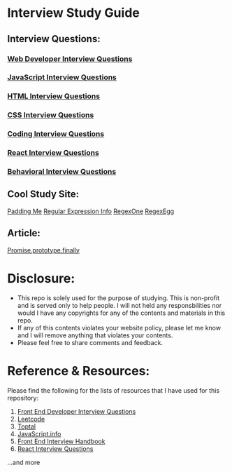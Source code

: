 # Interview Study Guide

## Interview Questions:

### [Web Developer Interview Questions](/interview-questions/questions/web-developer-interview-questions.md)
### [JavaScript Interview Questions](/interview-questions/questions/javascript-interview-questions.md)
### [HTML Interview Questions](/interview-questions/questions/html-interview-questions.md)
### [CSS Interview Questions](/interview-questions/questions/css-questions.md)
### [Coding Interview Questions](/interview-questions/questions/coding--interview-questions.md)
### [React Interview Questions](/interview-questions/questions/react-interview-questions.md)
### [Behavioral Interview Questions](/interview-questions/questions/behavioral-interview-questions.md)


## Cool Study Site:
[Padding Me](https://github.com/paddingme/Front-end-Web-Development-Interview-Question)
[Regular Expression Info](https://www.regular-expressions.info/)
[RegexOne](https://regexone.com/)
[RegexEgg](http://www.rexegg.com/)

## Article: 
[Promise.prototype.finally](http://thecodebarbarian.com/using-promise-finally-in-node-js.html)

# Disclosure:
- This repo is solely used for the purpose of studying. 
This is non-profit and is served only to help people.
I will not held any responsbilities nor would I have any copyrights for any of the contents and materials in this repo.
- If any of this contents violates your website policy, 
please let me know and I will remove anything that violates your contents.
- Please feel free to share comments and feedback.

# Reference & Resources:
Please find the following for the lists of resources that I have used for this repository:
1. [Front End Developer Interview Questions](https://github.com/h5bp/Front-end-Developer-Interview-Questions)
2. [Leetcode](https://www.leetcode.com)
3. [Toptal](https://www.toptal.com/javascript/interview-questions)
4. [JavaScript.info](https://javascript.info/)
5. [Front End Interview Handbook](https://github.com/yangshun/front-end-interview-handbook#create-a-for-loop-that-iterates-up-to-100-while-outputting-fizz-at-multiples-of-3-buzz-at-multiples-of-5-and-fizzbuzz-at-multiples-of-3-and-5)
6. [React Interview Questions](https://github.com/Pau1fitz/react-interview)

  ...and more
